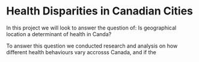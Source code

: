 # Health Disparities in Canadian Cities
In this project we will look to answer the question of: Is geographical location a determinant of health in Canda?

To answer this question we conducted research and analysis on how different health behaviours vary accrosss Canada, and if the 

